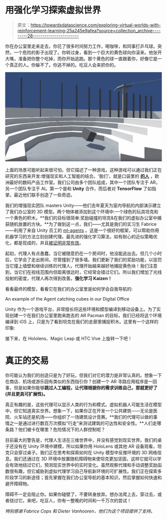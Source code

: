 # 用强化学习探索虚拟世界

> 原文：<https://towardsdatascience.com/exploring-virtual-worlds-with-reinforcement-learning-25a245e9afea?source=collection_archive---------28----------------------->

你在办公室里走来走去，你花了很多时间努力工作，喝咖啡，和同事打乒乓球。突然，一个危险的影子出现了。你转过身，看到一个巨大的黄色球向你滚来。他张开大嘴，准备把你整个吃掉，而你开始逃跑。那个黄色的球一直跟着你，好像它是一个真正的人。你躲不了。你逃不掉的。吃豆人会来抓你的。

![](img/d61b52a9417632788455593b81649a2e.png)

上面的场景可能听起来很可怕，但它描述了一种游戏，这种游戏可以通过我们正在研究的东西来开发:增强现实和人工智能的结合。‘我们’，就是口袋里的 [**的人**](https://inthepocket.com/blog) ，欧洲最好的数码产品工作室。我们公司由多个团队组成，其中一个团队专注于 AR，另一个团队专注于 AI。第一个是和 **Unity** 合作，而后者对 **TensorFlow** 了如指掌。最近他们联手创造了一些奇迹。

我们的增强现实团队 masters Unity——他们去年夏天为室内导航的内部演示建立了我们办公室的 3D 模型。两个物体被添加到这个环境中:一个绿色的玩具坦克和一个黄色的积木。**我们的目标很简单:奖励碰撞的坦克&在我们的虚拟办公室中捕获随机放置的方块。**为了做到这一点，我们——尤其是我们的实习生 Fabrice——利用了来自 Unity 员工的 [ml-agents](https://github.com/Unity-Technologies/ml-agents) 。这是一个很好的框架，可以帮助你用机器学习的方法立刻创建代理。最先进的强化学习算法，如有耐心的近似策略优化，都是现成的，并且[被证明非常有效](https://arxiv.org/abs/1707.06347)。

起初，代理人有点愚蠢，当它被随意扔在一个房间时，他没能逃出去。但几个小时后，它学会了走出房间，尽管撞到了很多墙。我们更新了我们的奖励功能，以惩罚当它撞上墙壁和继续训练的代理人。代理开始越来越好地捕捉黄色块！我们注意到，当它们在视线范围内但距离很远时，它经常会错过它们。所以我们增加了光线投射的密度，代理人再次得到改善。**强化学习 Kaizen！**

看看最终的模型，看看它在我们的办公室里是如何学会自我导航的:

An example of the Agent catching cubes in our Digital Office

Unity 作为一个游戏平台，非常擅长将这些环境和模型编译到移动设备上。为了实现创建一个在我们办公室里跑来跑去的 AR Pacman 的目标，我们已经将这个环境编译到 iOS 上，只是为了看到坦克在我们的走廊里捕捉积木。这里有一个这样的印象:

接下来，在 Hololens、Magic Leap 或 HTC Vive 上旋转一下吧！

# 真正的交易

你可能认为我们的创造只是为了好玩，但我们对它的潜力是非常认真的。想象一下在商店、机场或游乐园有类似的东西指引你？创建一个 AR 寻路应用程序是一回事，但是如果你能够**跳过人工编程，让代理根据你的需求训练自己，那就更好了(并且更具可扩展性)。**

真正有趣的是，这些代理可以显示人类的行为和模式。虚拟机器人可能生活在模型中，但它知道真实世界。想象一下，如果你正在开发一个公共建筑——无论是医院、火车站还是机场——你组织了一场建筑设计竞赛。**我们的代理可以做的事情之一是通过进行数百万次模拟“行走”来测试建筑的可达性和安全性。**人们走哪条路？他们被卡在哪里？危险情况下的人群控制呢？

目前最大的警告是，代理人生活在三维世界中，并没有感觉到现实世界。我们的桌子还没有在 Unity 环境中建模，所以如果你用 HoloLens 或其他 AR 设备观看，坦克只会穿过桌子。我们正在思考和探索如何在 Unity 模型中反推环境的 3D 网格信息。我们还通过在 3D 环境中放置随机障碍物来使坦克更加坚固，这样它就可以学会有效地绕过它们，预测现实世界中的实时变化。虽然观察代理和手动调整奖励函数很有趣，但它威胁到虚拟代理学习自己导航新环境的可扩展性。我们正在探索多阶段学习的新途径；首先掌握在我们办公室导航的基本知识，然后掌握如何快速和避开障碍物。

障碍不一定会阻止你。如果你碰壁了，不要转身放弃。想办法爬上去，穿过去，或者绕过它。来吧，吃豆人，你有一整晚的时间和一千万次的尝试！

*特别感谢 Fabrice Cops 和 Dieter Vanhooren，他们为这个项目提供了支持。*